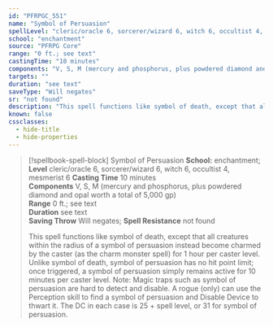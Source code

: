 ```yaml
---
id: "PFRPGC_551"
name: "Symbol of Persuasion"
spellLevel: "cleric/oracle 6, sorcerer/wizard 6, witch 6, occultist 4, mesmerist 6"
school: "enchantment"
source: "PFRPG Core"
range: "0 ft.; see text"
castingTime: "10 minutes"
components: "V, S, M (mercury and phosphorus, plus powdered diamond and opal worth a total of 5,000 gp)"
targets: ""
duration: "see text"
saveType: "Will negates"
sr: "not found"
description: "This spell functions like symbol of death, except that all creatures within the radius of a symbol of persuasion instead become charmed by the caster (as the charm monster spell) for 1 hour per caster level.  Unlike symbol of death, symbol of persuasion has no hit point limit; once triggered, a symbol of persuasion simply remains active for 10 minutes per caster level.  Note: Magic traps such as symbol of persuasion are hard to detect and disable. A rogue (only) can use the Perception skill to find a symbol of persuasion and Disable Device to thwart it. The DC in each case is 25 + spell level, or 31 for symbol of persuasion."
known: false
cssclasses:
  - hide-title
  - hide-properties
---
```


> [!spellbook-spell-block] Symbol of Persuasion
> **School:** enchantment; **Level** cleric/oracle 6, sorcerer/wizard 6, witch 6, occultist 4, mesmerist 6
> **Casting Time** 10 minutes  
> **Components** V, S, M (mercury and phosphorus, plus powdered diamond and opal worth a total of 5,000 gp)  
> **Range** 0 ft.; see text  
> **Duration** see text  
> **Saving Throw** Will negates; **Spell Resistance** not found
> 
> This spell functions like symbol of death, except that all creatures within the radius of a symbol of persuasion instead become charmed by the caster (as the charm monster spell) for 1 hour per caster level.  Unlike symbol of death, symbol of persuasion has no hit point limit; once triggered, a symbol of persuasion simply remains active for 10 minutes per caster level.  Note: Magic traps such as symbol of persuasion are hard to detect and disable. A rogue (only) can use the Perception skill to find a symbol of persuasion and Disable Device to thwart it. The DC in each case is 25 + spell level, or 31 for symbol of persuasion.